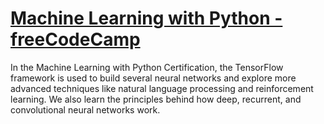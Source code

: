 # [Machine Learning with Python - freeCodeCamp](https://www.freecodecamp.org/learn/machine-learning-with-python/)

In the Machine Learning with Python Certification, the TensorFlow framework is used to build several neural networks and explore more advanced techniques like natural language processing and reinforcement learning. We also learn the principles behind how deep, recurrent, and convolutional neural networks work.
